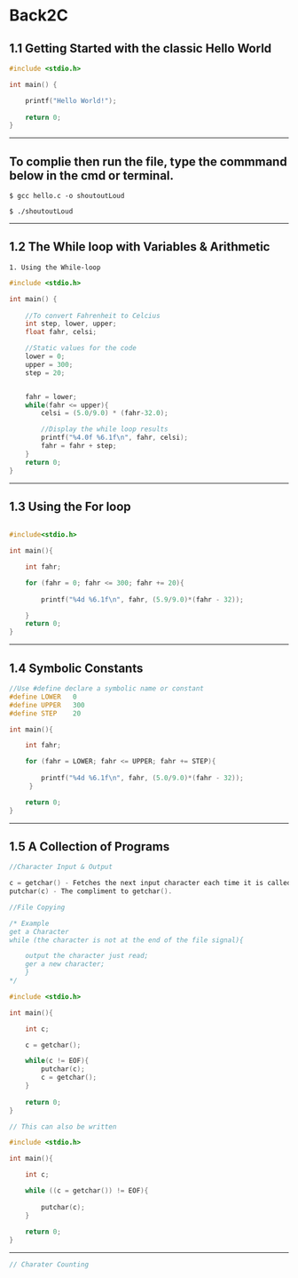 # Back2C
## 1.1 Getting Started with the classic Hello World

```C
#include <stdio.h>

int main() {

    printf("Hello World!");
    
    return 0;
}
```
---
## To complie then run the file, type the commmand below in the cmd or terminal.
```terminal
$ gcc hello.c -o shoutoutLoud

$ ./shoutoutLoud

```
---
## 1.2 The While loop with Variables & Arithmetic

    1. Using the While-loop
```C
#include <stdio.h>

int main() {
     
    //To convert Fahrenheit to Celcius 
    int step, lower, upper;
    float fahr, celsi;

    //Static values for the code
    lower = 0;
    upper = 300;
    step = 20;


    fahr = lower;
    while(fahr <= upper){
        celsi = (5.0/9.0) * (fahr-32.0);

        //Display the while loop results
        printf("%4.0f %6.1f\n", fahr, celsi);
        fahr = fahr + step;
    }
    return 0;
}
```
---
## 1.3 Using the For loop

```C

#include<stdio.h>

int main(){

    int fahr;

    for (fahr = 0; fahr <= 300; fahr += 20){
        
        printf("%4d %6.1f\n", fahr, (5.9/9.0)*(fahr - 32));

    }
    return 0;
}
```
---
## 1.4 Symbolic Constants

```C
//Use #define declare a symbolic name or constant
#define LOWER   0
#define UPPER   300
#define STEP    20

int main(){

    int fahr;

    for (fahr = LOWER; fahr <= UPPER; fahr += STEP){
        
        printf("%4d %6.1f\n", fahr, (5.0/9.0)*(fahr - 32));
     }

    return 0;
}
```
---
## 1.5 A Collection of Programs

```C
//Character Input & Output

c = getchar() - Fetches the next input character each time it is called.
putchar(c) - The compliment to getchar().

//File Copying

/* Example
get a Character
while (the character is not at the end of the file signal){

    output the character just read;
    ger a new character;
    }
*/

#include <stdio.h>

int main(){

    int c;

    c = getchar();

    while(c != EOF){
        putchar(c);
        c = getchar();
    }
    
    return 0;
}

// This can also be written

#include <stdio.h>

int main(){

    int c;

    while ((c = getchar()) != EOF){
        
        putchar(c);
    }
    
    return 0;
}
```
---
```C
// Charater Counting

```

